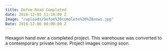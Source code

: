```yaml
---
title: Defoe Road Completed
date: 2016-12-05 11:18:00 Z
Image: "/uploads/Defoe%20complete%20%20news.jpg"
Date: 2016-12-06 00:00:00 Z
---
```


Hexagon hand over a completed project. This warehouse was converted to a contemporary private home. Project images coming soon.